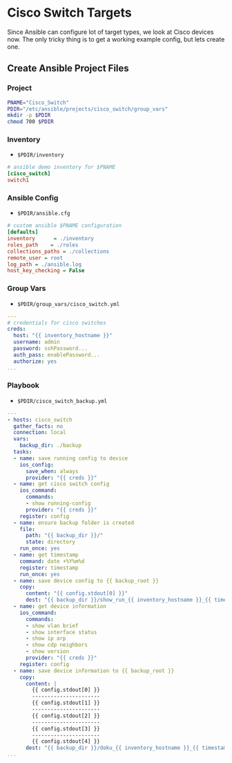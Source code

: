 
# Cisco Switch Targets
Since Ansible can configure lot of target types, we look at Cisco devices now.
The only tricky thing is to get a working example config, but lets create one.

## Create Ansible Project Files

### Project
```bash
PNAME="Cisco_Switch"
PDIR="/etc/ansible/projects/cisco_switch/group_vars"
mkdir -p $PDIR
chmod 700 $PDIR
```

### Inventory
* <code>$PDIR/inventory</code>
```ini
# ansible demo inventory for $PNAME
[cisco_switch]
switch1
```

### Ansible Config
* <code>$PDIR/ansible.cfg</code>
```ini
# custom ansible $PNAME configuration
[defaults]
inventory      = ./inventory
roles_path    = ./roles
collections_paths = ./collections
remote_user = root
log_path = ./ansible.log
host_key_checking = False
```

### Group Vars
* <code>$PDIR/group_vars/cisco_switch.yml</code>
```yaml
---
# credentials for cisco switches
creds:
  host: "{{ inventory_hostname }}"
  username: admin
  password: sshPassword...
  auth_pass: enablePassword...
  authorize: yes
...
```

### Playbook
* <code>$PDIR/cisco_switch_backup.yml</code>
```yaml
---
- hosts: cisco_switch
  gather_facts: no
  connection: local
  vars:
    backup_dir: ./backup
  tasks:
  - name: save running config to device
    ios_config:
      save_when: always
      provider: "{{ creds }}"
  - name: get cisco switch config
    ios_command:
      commands: 
      - show running-config
      provider: "{{ creds }}"
    register: config
  - name: ensure backup folder is created
    file:
      path: "{{ backup_dir }}/"
      state: directory
    run_once: yes
  - name: get timestamp
    command: date +%Y%m%d
    register: timestamp
    run_once: yes
  - name: save device config to {{ backup_root }} 
    copy: 
      content: "{{ config.stdout[0] }}"
      dest: "{{ backup_dir }}/show_run_{{ inventory_hostname }}_{{ timestamp.stdout }}.txt"
  - name: get device information
    ios_command:
      commands:
      - show vlan brief
      - show interface status
      - show ip arp
      - show cdp neighbors
      - show version
      provider: "{{ creds }}"
    register: config
  - name: save device information to {{ backup_root }}
    copy:
      content: |
        {{ config.stdout[0] }}
        ----------------------
        {{ config.stdout[1] }}
        ----------------------
        {{ config.stdout[2] }}
        ----------------------
        {{ config.stdout[3] }}
        ----------------------
        {{ config.stdout[4] }}
      dest: "{{ backup_dir }}/doku_{{ inventory_hostname }}_{{ timestamp.stdout }}.txt"
...
```

<!--stackedit_data:
eyJoaXN0b3J5IjpbMTg3NjQ4NjE5OSwtMTc5MTE1MjcyM119
-->